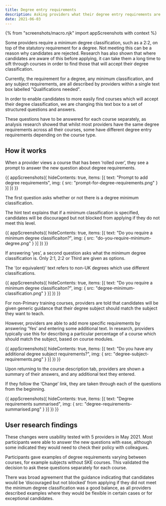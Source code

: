 ```yaml
---
title: Degree entry requirements
description: Asking providers what their degree entry requirements are
date: 2021-06-03
---
```


{% from "screenshots/macro.njk" import appScreenshots with context %}

Some providers require a minimum degree classification, such as a 2:2, on top of the statutory requirement for a degree. Not meeting this can be a reason why candidates are rejected. Research has also shown that where candidates are aware of this before applying, it can take them a long time to sift through courses in order to find those that will accept their degree classification.

Currently, the requirement for a degree, any minimum classification, and any subject requirements, are all described by providers within a single text box labelled "Qualifications needed".

In order to enable candidates to more easily find courses which will accept their degree classification, we are changing this text box to a set of structured questions and answers.

These questions have to be answered for each course separately, as analysis research showed that whilst most providers have the same degree requirements across all their courses, some have different degree entry requirements depending on the course type.

## How it works

When a provider views a course that has been ‘rolled over’, they see a prompt to answer the new question about degree requirements.

{{ appScreenshots({
  hideContents: true,
  items: [{
      text: "Prompt to add degree requirements",
      img: { src: "prompt-for-degree-requirements.png" }
    }]
}) }}

The first question asks whether or not there is a degree minimum classification.

The hint text explains that if a minimum classification is specified, candidates will be discouraged but not blocked from applying if they do not meet this level.

{{ appScreenshots({
  hideContents: true,
  items: [{
      text: "Do you require a minimum degree classificaiton?",
      img: { src: "do-you-require-minimum-degree.png" }
    }]
}) }}


If answering ‘yes’, a second question asks what the minimum degree classification is. Only 2:1, 2:2 or Third are given as options.

The ‘(or equivalent)’ text refers to non-UK degrees which use different classifications.

{{ appScreenshots({
  hideContents: true,
  items: [{
      text: "Do you require a minimum degree classificaiton?",
      img: { src: "degree-minimum-classification.png" }
    }]
}) }}

For non-Primary training courses, providers are told that candidates will be given generic guidance that their degree subject should match the subject they want to teach.

However, providers are able to add more specific requirements by answering ‘Yes’ and entering some additional text. In research, providers typically use this for describing a particular percentage of a course which should match the subject, based on course modules.

{{ appScreenshots({
  hideContents: true,
  items: [{
      text: "Do you have any additional degree subject requirements?",
      img: { src: "degree-subject-requirements.png" }
    }]
}) }}

Upon returning to the course description tab, providers are shown a summary of their answers, and any additional text they entered.

If they follow the ‘Change’ link, they are taken through each of the questions from the beginning.

{{ appScreenshots({
  hideContents: true,
  items: [{
      text: "Degree requirements summarised",
      img: { src: "degree-requirements-summarised.png" }
    }]
}) }}

## User research findings

These changes were usability tested with 5 providers in May 2021. Most participants were able to answer the new questions with ease, although some indicated they would need to check their policy with colleagues.

Participants gave examples of degree requirements varying between courses, for example subjects without SKE courses. This validated the decision to ask these questions separately for each course.

There was broad agreement that the guidance indicating that candidates would be ‘discouraged but not blocked’ from applying if they did not meet the minimum degree classification was a good balance, as all providers described examples where they would be flexible in certain cases or for exceptional candidates.
